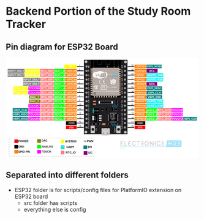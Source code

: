 # Backend Portion of the Study Room Tracker
## Pin diagram for ESP32 Board
![[Pin Diagram for ESP32 board]](ESP32-Pinout-1.jpg)
## Separated into different folders
- ESP32 folder is for scripts/config files for PlatformIO extension on ESP32 board
  - src folder has scripts
  - everything else is config
